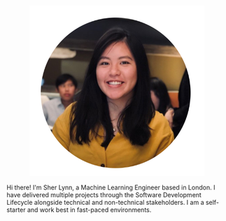 <p align="center">
<img src="/assets/logo/profile.png" width="400">
</p>

Hi there! I'm Sher Lynn, a Machine Learning Engineer based in London. I have delivered multiple projects through the Software Development Lifecycle alongside technical and non-technical stakeholders. I am a self-starter and work best in fast-paced environments.
